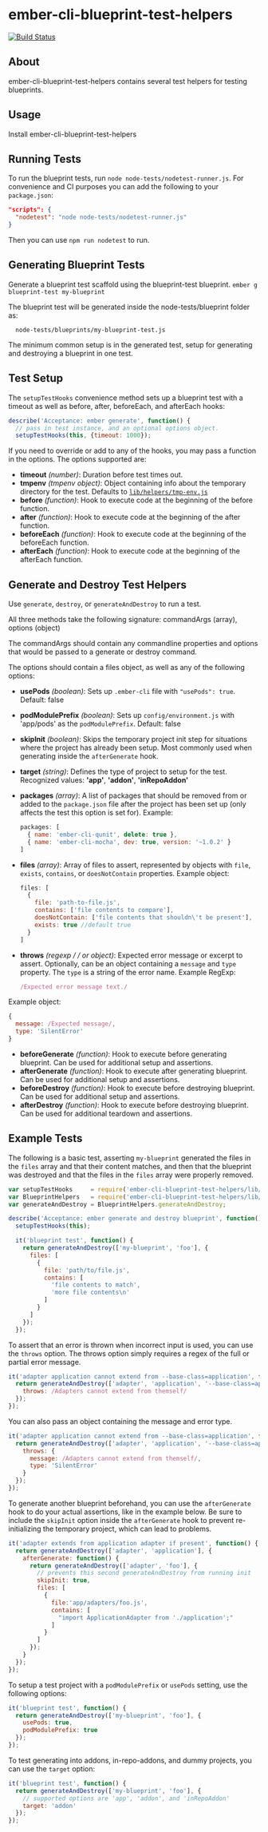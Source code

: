 ember-cli-blueprint-test-helpers
================================
[![Build Status](https://travis-ci.org/ember-cli/ember-cli-blueprint-test-helpers.svg?branch=master)](https://travis-ci.org/ember-cli/ember-cli-blueprint-test-helpers)

About
-----

ember-cli-blueprint-test-helpers contains several test helpers for testing blueprints.

Usage
-----

Install ember-cli-blueprint-test-helpers

Running Tests
-------------

To run the blueprint tests, run `node node-tests/nodetest-runner.js`.
For convenience and CI purposes you can add the following to your `package.json`:
```json
"scripts": {
  "nodetest": "node node-tests/nodetest-runner.js"
}
```
Then you can use `npm run nodetest` to run.

Generating Blueprint Tests
--------------------------

Generate a blueprint test scaffold using the blueprint-test blueprint.
`ember g blueprint-test my-blueprint`

The blueprint test will be generated inside the node-tests/blueprint folder as:
```
  node-tests/blueprints/my-blueprint-test.js
```
The minimum common setup is in the generated test, setup for generating and destroying a blueprint in one test.

Test Setup
----------

The `setupTestHooks` convenience method sets up a blueprint test with a timeout as well as before, after, beforeEach, and afterEach hooks:

```js
describe('Acceptance: ember generate', function() {
  // pass in test instance, and an optional options object.
  setupTestHooks(this, {timeout: 1000});
```

If you need to override or add to any of the hooks, you may pass a function in the options.
The options supported are:
* __timeout__ _(number)_: Duration before test times out.
* __tmpenv__ _(tmpenv object)_: Object containing info about the temporary directory for the test. Defaults to [`lib/helpers/tmp-env.js`](https://github.com/ember-cli/ember-cli-blueprint-test-helpers/blob/master/lib/helpers/tmp-env.js)
* __before__ _(function)_: Hook to execute code at the beginning of the before function.
* __after__ _(function)_: Hook to execute code at the beginning of the after function.
* __beforeEach__ _(function)_: Hook to execute code at the beginning of the beforeEach function.
* __afterEach__ _(function)_: Hook to execute code at the beginning of the afterEach function.

Generate and Destroy Test Helpers
---------------------------------

Use `generate`, `destroy`, or `generateAndDestroy` to run a test.

All three methods take the following signature:
commandArgs (array), options (object)

The commandArgs should contain any commandline properties and options that would be passed to a generate or destroy command.

The options should contain a files object, as well as any of the following options:
* __usePods__ _(boolean)_: Sets up `.ember-cli` file with `"usePods": true`. Default: false
* __podModulePrefix__ _(boolean)_: Sets up `config/environment.js` with 'app/pods' as the `podModulePrefix`. Default: false
* __skipInit__ _(boolean)_: Skips the temporary project init step for situations where the project has already been setup. Most commonly used when generating inside the `afterGenerate` hook.

* __target__ _(string)_: Defines the type of project to setup for the test. Recognized values: __'app'__, __'addon'__, __'inRepoAddon'__
* __packages__ _(array)_: A list of packages that should be removed from or added to the `package.json` file after the project has been set up (only affects the test this option is set for). Example:
  
  ```js
  packages: [
    { name: 'ember-cli-qunit', delete: true },
    { name: 'ember-cli-mocha', dev: true, version: '~1.0.2' }
  ]
  ```
* __files__ _(array)_: Array of files to assert, represented by objects with `file`, `exists`, `contains`, or `doesNotContain` properties. 
Example object: 

  ```js
  files: [
    {
      file: 'path-to-file.js', 
      contains: ['file contents to compare'], 
      doesNotContain: ['file contents that shouldn\'t be present'], 
      exists: true //default true
    }
  ]
  ```
* __throws__ _(regexp / / or object)_: Expected error message or excerpt to assert. Optionally, can be an object containing a `message` and `type` property. The `type` is a string of the error name. Example RegExp: 

  ```js
  /Expected error message text./
  ``` 
Example object: 

  ```js
  {
    message: /Expected message/, 
    type: 'SilentError'
  }
  ```
* __beforeGenerate__ _(function)_: Hook to execute before generating blueprint. Can be used for additional setup and assertions.
* __afterGenerate__ _(function)_: Hook to execute after generating blueprint. Can be used for additional setup and assertions.
* __beforeDestroy__ _(function)_: Hook to execute before destroying blueprint. Can be used for additional setup and assertions.
* __afterDestroy__ _(function)_: Hook to execute before destroying blueprint. Can be used for additional teardown and assertions.

Example Tests
-------------

The following is a basic test, asserting `my-blueprint` generated the files in the `files` array and that their content matches, and then that the blueprint was destroyed and that the files in the `files` array were properly removed.

```js
var setupTestHooks     = require('ember-cli-blueprint-test-helpers/lib/helpers/setup');
var BlueprintHelpers   = require('ember-cli-blueprint-test-helpers/lib/helpers/blueprint-helper');
var generateAndDestroy = BlueprintHelpers.generateAndDestroy;

describe('Acceptance: ember generate and destroy blueprint', function() {
  setupTestHooks(this);

  it('blueprint test', function() {
    return generateAndDestroy(['my-blueprint', 'foo'], {
      files: [
        {
          file: 'path/to/file.js',
          contains: [
            'file contents to match',
            'more file contents\n'
          ]
        }
      ]
    });
  });
```

To assert that an error is thrown when incorrect input is used, you can use the `throws` option. The throws option simply requires a regex of the full or partial error message.

```js
it('adapter application cannot extend from --base-class=application', function() {
  return generateAndDestroy(['adapter', 'application', '--base-class=application'], {
    throws: /Adapters cannot extend from themself/
  });
});
```

You can also pass an object containing the message and error type.

```js
it('adapter application cannot extend from --base-class=application', function() {
  return generateAndDestroy(['adapter', 'application', '--base-class=application'], {
    throws: { 
      message: /Adapters cannot extend from themself/,
      type: 'SilentError'
    }
  });
});
```

To generate another blueprint beforehand, you can use the `afterGenerate` hook to do your actual assertions, like in the example below. Be sure to include the `skipInit` option inside the `afterGenerate` hook to prevent re-initializing the temporary project, which can lead to problems.

```js
it('adapter extends from application adapter if present', function() {
  return generateAndDestroy(['adapter', 'application'], {
    afterGenerate: function() {
      return generateAndDestroy(['adapter', 'foo'], {
        // prevents this second generateAndDestroy from running init
        skipInit: true,
        files: [
          {
            file:'app/adapters/foo.js',
            contains: [
              "import ApplicationAdapter from './application';"
            ]
          }
        ]
      });
    }
  });
});
```

To setup a test project with a `podModulePrefix` or `usePods` setting, use the following options:

```js
it('blueprint test', function() {
  return generateAndDestroy(['my-blueprint', 'foo'], {
    usePods: true,
    podModulePrefix: true
  });
});
```

To test generating into addons, in-repo-addons, and dummy projects, you can use the `target` option:

```js
it('blueprint test', function() {
  return generateAndDestroy(['my-blueprint', 'foo'], {
    // supported options are 'app', 'addon', and 'inRepoAddon'
    target: 'addon'
  });
});
```

